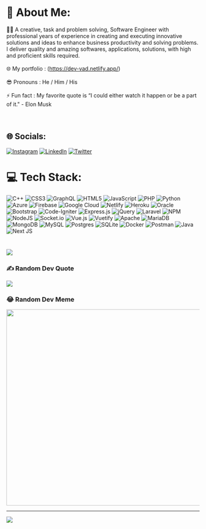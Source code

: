 # 💫 About Me:
🙋🏾 A creative, task and problem solving, Software Engineer with professional years of experience in creating and executing innovative solutions and ideas to enhance business productivity and solving problems.<br>I deliver quality and amazing softwares, applications, solutions, with high and proficient skills required.<br><br>🌐 My portfolio :  (https://dev-vad.netlify.app/)<br><br>😎 Pronouns :  He / Him / His<br><br>⚡ Fun fact :  My favorite quote is “I could either watch it happen or be a part of it." - Elon Musk<br><br><br>


## 🌐 Socials:
[![Instagram](https://img.shields.io/badge/Instagram-%23E4405F.svg?logo=Instagram&logoColor=white)](https://instagram.com/victor.david_vad) [![LinkedIn](https://img.shields.io/badge/LinkedIn-%230077B5.svg?logo=linkedin&logoColor=white)](https://linkedin.com/in/vaad) [![Twitter](https://img.shields.io/badge/Twitter-%231DA1F2.svg?logo=Twitter&logoColor=white)](https://twitter.com/VAD_INC01) 

# 💻 Tech Stack:
![C++](https://img.shields.io/badge/c++-%2300599C.svg?style=flat-square&logo=c%2B%2B&logoColor=white) ![CSS3](https://img.shields.io/badge/css3-%231572B6.svg?style=flat-square&logo=css3&logoColor=white) ![GraphQL](https://img.shields.io/badge/-GraphQL-E10098?style=flat-square&logo=graphql&logoColor=white) ![HTML5](https://img.shields.io/badge/html5-%23E34F26.svg?style=flat-square&logo=html5&logoColor=white) ![JavaScript](https://img.shields.io/badge/javascript-%23323330.svg?style=flat-square&logo=javascript&logoColor=%23F7DF1E) ![PHP](https://img.shields.io/badge/php-%23777BB4.svg?style=flat-square&logo=php&logoColor=white) ![Python](https://img.shields.io/badge/python-3670A0?style=flat-square&logo=python&logoColor=ffdd54) ![Azure](https://img.shields.io/badge/azure-%230072C6.svg?style=flat-square&logo=azure-devops&logoColor=white) ![Firebase](https://img.shields.io/badge/firebase-%23039BE5.svg?style=flat-square&logo=firebase) ![Google Cloud](https://img.shields.io/badge/Google%20Cloud-%234285F4.svg?style=flat-square&logo=google-cloud&logoColor=white) ![Netlify](https://img.shields.io/badge/netlify-%23000000.svg?style=flat-square&logo=netlify&logoColor=#00C7B7) ![Heroku](https://img.shields.io/badge/heroku-%23430098.svg?style=flat-square&logo=heroku&logoColor=white) ![Oracle](https://img.shields.io/badge/Oracle-F80000?style=flat-square&logo=oracle&logoColor=white) ![Bootstrap](https://img.shields.io/badge/bootstrap-%23563D7C.svg?style=flat-square&logo=bootstrap&logoColor=white) ![Code-Igniter](https://img.shields.io/badge/CodeIgniter-%23EF4223.svg?style=flat-square&logo=codeIgniter&logoColor=white) ![Express.js](https://img.shields.io/badge/express.js-%23404d59.svg?style=flat-square&logo=express&logoColor=%2361DAFB) ![jQuery](https://img.shields.io/badge/jquery-%230769AD.svg?style=flat-square&logo=jquery&logoColor=white) ![Laravel](https://img.shields.io/badge/laravel-%23FF2D20.svg?style=flat-square&logo=laravel&logoColor=white) ![NPM](https://img.shields.io/badge/NPM-%23000000.svg?style=flat-square&logo=npm&logoColor=white) ![NodeJS](https://img.shields.io/badge/node.js-6DA55F?style=flat-square&logo=node.js&logoColor=white) ![Socket.io](https://img.shields.io/badge/Socket.io-black?style=flat-square&logo=socket.io&badgeColor=010101) ![Vue.js](https://img.shields.io/badge/vuejs-%2335495e.svg?style=flat-square&logo=vuedotjs&logoColor=%234FC08D) ![Vuetify](https://img.shields.io/badge/Vuetify-1867C0?style=flat-square&logo=vuetify&logoColor=AEDDFF) ![Apache](https://img.shields.io/badge/apache-%23D42029.svg?style=flat-square&logo=apache&logoColor=white) ![MariaDB](https://img.shields.io/badge/MariaDB-003545?style=flat-square&logo=mariadb&logoColor=white) ![MongoDB](https://img.shields.io/badge/MongoDB-%234ea94b.svg?style=flat-square&logo=mongodb&logoColor=white) ![MySQL](https://img.shields.io/badge/mysql-%2300f.svg?style=flat-square&logo=mysql&logoColor=white) ![Postgres](https://img.shields.io/badge/postgres-%23316192.svg?style=flat-square&logo=postgresql&logoColor=white) ![SQLite](https://img.shields.io/badge/sqlite-%2307405e.svg?style=flat-square&logo=sqlite&logoColor=white) ![Docker](https://img.shields.io/badge/docker-%230db7ed.svg?style=flat-square&logo=docker&logoColor=white) ![Postman](https://img.shields.io/badge/Postman-FF6C37?style=flat-square&logo=postman&logoColor=white) ![Java](https://img.shields.io/badge/java-%23ED8B00.svg?style=flat-square&logo=java&logoColor=white) ![Next JS](https://img.shields.io/badge/Next-black?style=flat-square&logo=next.js&logoColor=white)
# 

![](https://github-reame-streak-stats.herokuapp.com/?user=viccy2&theme=dark&hide_border=false)<br/>


### ✍️ Random Dev Quote
![](https://quotes-github-readme.vercel.app/api?type=horizontal&theme=radical)

### 😂 Random Dev Meme
<img src="https://random-memer.herokuapp.com/" width="512px"/>

---
[![](https://visitcount.itsvg.in/api?id=viccy2&icon=0&color=0)](https://visitcount.itsvg.in)


<!--
**viccy2/viccy2** is a ✨ _special_ ✨ repository because its `README.md` (this file) appears on your GitHub profile.

Here are some ideas to get you started:

- 🔭 I’m currently working on ...
- 🌱 I’m currently learning ...
- 👯 I’m looking to collaborate on ...
- 🤔 I’m looking for help with ...
- 💬 Ask me about ...
- 📫 How to reach me: ...
- 😄 Pronouns: ...
- ⚡ Fun fact: ...
-->
